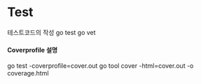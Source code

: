 # Test

테스트코드의 작성
go test
go vet

#### Coverprofile 설명
go test -coverprofile=cover.out
go tool cover -html=cover.out -o coverage.html
